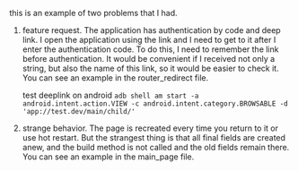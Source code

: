 this is an example of two problems that I had.

1. feature request.
   The application has authentication by code and deep link.
   I open the application using the link and I need to get to it after I enter the authentication code.
   To do this, I need to remember the link before authentication. It would be convenient if I received not only a string, but also the name of this link, so it would be easier to check it.
   You can see an example in the router_redirect file.
   
   test deeplink on android `adb shell am start -a android.intent.action.VIEW -c android.intent.category.BROWSABLE -d 'app://test.dev/main/child/'`

2. strange behavior.
   The page is recreated every time you return to it or use hot restart.
   But the strangest thing is that all final fields are created anew, and the build method is not called and the old fields remain there.
   You can see an example in the main_page file.